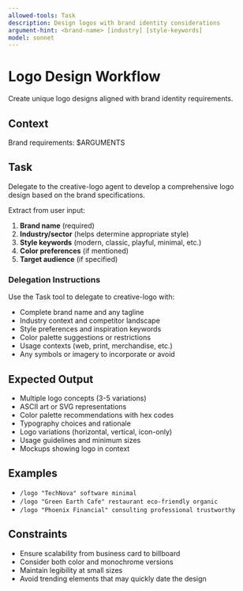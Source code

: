 ```yaml
---
allowed-tools: Task
description: Design logos with brand identity considerations
argument-hint: <brand-name> [industry] [style-keywords]
model: sonnet
---
```


# Logo Design Workflow

Create unique logo designs aligned with brand identity requirements.

## Context
Brand requirements: $ARGUMENTS

## Task
Delegate to the creative-logo agent to develop a comprehensive logo design based on the brand specifications.

Extract from user input:
1. **Brand name** (required)
2. **Industry/sector** (helps determine appropriate style)
3. **Style keywords** (modern, classic, playful, minimal, etc.)
4. **Color preferences** (if mentioned)
5. **Target audience** (if specified)

### Delegation Instructions
Use the Task tool to delegate to creative-logo with:
- Complete brand name and any tagline
- Industry context and competitor landscape
- Style preferences and inspiration keywords
- Color palette suggestions or restrictions
- Usage contexts (web, print, merchandise, etc.)
- Any symbols or imagery to incorporate or avoid

## Expected Output
- Multiple logo concepts (3-5 variations)
- ASCII art or SVG representations
- Color palette recommendations with hex codes
- Typography choices and rationale
- Logo variations (horizontal, vertical, icon-only)
- Usage guidelines and minimum sizes
- Mockups showing logo in context

## Examples
- `/logo "TechNova" software minimal`
- `/logo "Green Earth Cafe" restaurant eco-friendly organic`
- `/logo "Phoenix Financial" consulting professional trustworthy`

## Constraints
- Ensure scalability from business card to billboard
- Consider both color and monochrome versions
- Maintain legibility at small sizes
- Avoid trending elements that may quickly date the design
